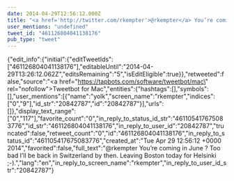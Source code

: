 ```yaml
---
date: 2014-04-29T12:56:12.000Z
title: "<a href='http://twitter.com/rkempter'>@rkempter</a> You’re coming in June ? Too bad I’ll be back in Switzerland by then. Leaving Boston today for Helsinki ;-).″"
user_mentions: "undefined"
tweet_id: "461126804041138176"
pub_type: "tweet"
---
```

{"edit_info":{"initial":{"editTweetIds":["461126804041138176"],"editableUntil":"2014-04-29T13:26:12.062Z","editsRemaining":"5","isEditEligible":true}},"retweeted":false,"source":"<a href=\"https://tapbots.com/software/tweetbot/mac\" rel=\"nofollow\">Tweetbot for Mac</a>","entities":{"hashtags":[],"symbols":[],"user_mentions":[{"name":"yolk","screen_name":"rkempter","indices":["0","9"],"id_str":"20842787","id":"20842787"}],"urls":[]},"display_text_range":["0","117"],"favorite_count":"0","in_reply_to_status_id_str":"461105417675083776","id_str":"461126804041138176","in_reply_to_user_id":"20842787","truncated":false,"retweet_count":"0","id":"461126804041138176","in_reply_to_status_id":"461105417675083776","created_at":"Tue Apr 29 12:56:12 +0000 2014","favorited":false,"full_text":"@rkempter You’re coming in June ? Too bad I’ll be back in Switzerland by then. Leaving Boston today for Helsinki ;-).","lang":"en","in_reply_to_screen_name":"rkempter","in_reply_to_user_id_str":"20842787"}
